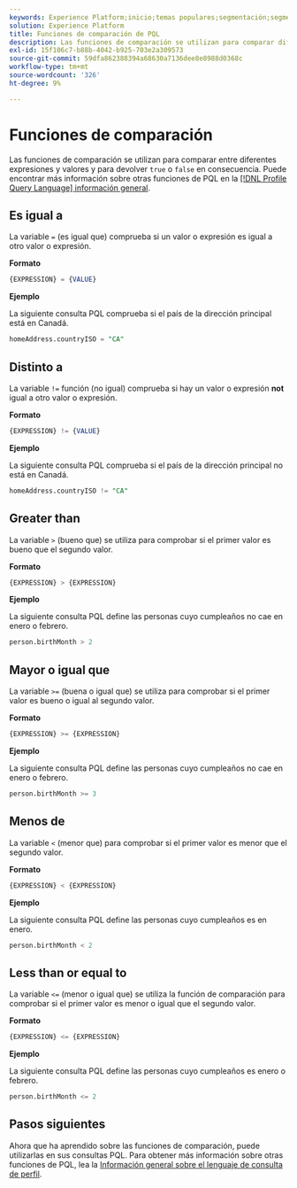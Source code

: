 ```yaml
---
keywords: Experience Platform;inicio;temas populares;segmentación;segmentación;servicio de segmentación;pql;PQL;lenguaje de consulta de perfil;funciones de comparación;comparación;
solution: Experience Platform
title: Funciones de comparación de PQL
description: Las funciones de comparación se utilizan para comparar diferentes expresiones y valores, devolviendo "true" o "false" en consecuencia.
exl-id: 15f106c7-b88b-4042-b925-703e2a309573
source-git-commit: 59dfa862388394a68630a7136dee8e8988d0368c
workflow-type: tm+mt
source-wordcount: '326'
ht-degree: 9%

---
```


# Funciones de comparación

Las funciones de comparación se utilizan para comparar entre diferentes expresiones y valores y para devolver `true` o `false` en consecuencia. Puede encontrar más información sobre otras funciones de PQL en la [[!DNL Profile Query Language] información general](./overview.md).

## Es igual a

La variable `=` (es igual que) comprueba si un valor o expresión es igual a otro valor o expresión.

**Formato**

```sql
{EXPRESSION} = {VALUE}
```

**Ejemplo**

La siguiente consulta PQL comprueba si el país de la dirección principal está en Canadá.

```sql
homeAddress.countryISO = "CA"
```

## Distinto a

La variable `!=` función (no igual) comprueba si hay un valor o expresión **not** igual a otro valor o expresión.

**Formato**

```sql
{EXPRESSION} != {VALUE}
```

**Ejemplo**

La siguiente consulta PQL comprueba si el país de la dirección principal no está en Canadá.

```sql
homeAddress.countryISO != "CA"
```

## Greater than

La variable `>` (bueno que) se utiliza para comprobar si el primer valor es bueno que el segundo valor.

**Formato**

```sql
{EXPRESSION} > {EXPRESSION} 
```

**Ejemplo**

La siguiente consulta PQL define las personas cuyo cumpleaños no cae en enero o febrero.

```sql
person.birthMonth > 2
```

## Mayor o igual que

La variable `>=` (buena o igual que) se utiliza para comprobar si el primer valor es bueno o igual al segundo valor.

**Formato**

```sql
{EXPRESSION} >= {EXPRESSION} 
```

**Ejemplo**

La siguiente consulta PQL define las personas cuyo cumpleaños no cae en enero o febrero.

```sql
person.birthMonth >= 3
```

## Menos de

La variable `<` (menor que) para comprobar si el primer valor es menor que el segundo valor.

**Formato**

```sql
{EXPRESSION} < {EXPRESSION} 
```

**Ejemplo**

La siguiente consulta PQL define las personas cuyo cumpleaños es en enero.

```sql
person.birthMonth < 2
```

## Less than or equal to

La variable `<=` (menor o igual que) se utiliza la función de comparación para comprobar si el primer valor es menor o igual que el segundo valor.

**Formato**

```sql
{EXPRESSION} <= {EXPRESSION} 
```

**Ejemplo**

La siguiente consulta PQL define las personas cuyo cumpleaños es enero o febrero.

```sql
person.birthMonth <= 2
```

## Pasos siguientes

Ahora que ha aprendido sobre las funciones de comparación, puede utilizarlas en sus consultas PQL. Para obtener más información sobre otras funciones de PQL, lea la [Información general sobre el lenguaje de consulta de perfil](./overview.md).

